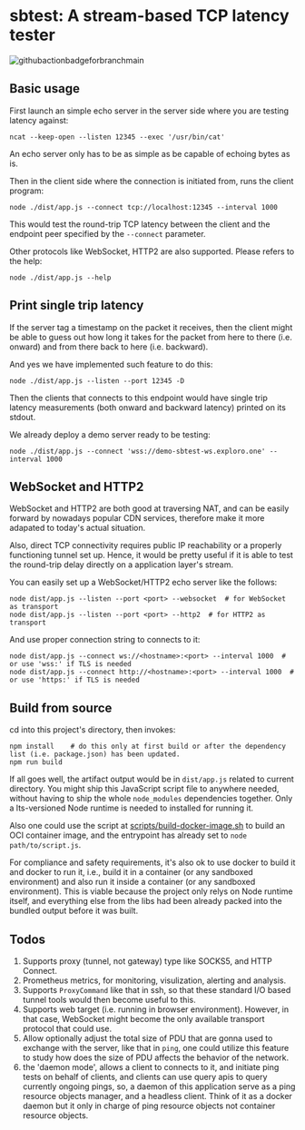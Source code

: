 # sbtest: A stream-based TCP latency tester

![githubactionbadgeforbranchmain](https://github.com/hsiaofongw/sbtest/actions/workflows/build.yaml/badge.svg?branch=main)

## Basic usage

First launch an simple echo server in the server side where you are testing latency against:

```
ncat --keep-open --listen 12345 --exec '/usr/bin/cat'
```

An echo server only has to be as simple as be capable of echoing bytes as is.

Then in the client side where the connection is initiated from, runs the client program:

```
node ./dist/app.js --connect tcp://localhost:12345 --interval 1000
```

This would test the round-trip TCP latency between the client and the endpoint peer specified by the `--connect` parameter.

Other protocols like WebSocket, HTTP2 are also supported. Please refers to the help:

```
node ./dist/app.js --help
```

## Print single trip latency

If the server tag a timestamp on the packet it receives, then the client might be able to guess out how long it takes for the packet from here to there (i.e. onward) and from there back to here (i.e. backward).

And yes we have implemented such feature to do this:

```
node ./dist/app.js --listen --port 12345 -D
```

Then the clients that connects to this endpoint would have single trip latency measurements (both onward and backward latency) printed on its stdout.

We already deploy a demo server ready to be testing:

```
node ./dist/app.js --connect 'wss://demo-sbtest-ws.exploro.one' --interval 1000
```

## WebSocket and HTTP2

WebSocket and HTTP2 are both good at traversing NAT, and can be easily forward by nowadays popular CDN services, therefore make it more adapated to today's actual situation.

Also, direct TCP connectivity requires public IP reachability or a properly functioning tunnel set up. Hence, it would be pretty useful if it is able to test the round-trip delay directly on a application layer's stream.

You can easily set up a WebSocket/HTTP2 echo server like the follows:

```
node dist/app.js --listen --port <port> --websocket  # for WebSocket as transport
node dist/app.js --listen --port <port> --http2  # for HTTP2 as transport
```

And use proper connection string to connects to it:

```
node dist/app.js --connect ws://<hostname>:<port> --interval 1000  # or use 'wss:' if TLS is needed
node dist/app.js --connect http://<hostname>:<port> --interval 1000  # or use 'https:' if TLS is needed
```

## Build from source

cd into this project's directory, then invokes:

```
npm install    # do this only at first build or after the dependency list (i.e. package.json) has been updated.
npm run build
```

If all goes well, the artifact output would be in `dist/app.js` related to current directory. You might ship this JavaScript script file to anywhere needed, without having to ship the whole `node_modules` dependencies together. Only a lts-versioned Node runtime is needed to installed for running it.

Also one could use the script at [scripts/build-docker-image.sh](scripts/build-docker-image.sh) to build an OCI container image, and the entrypoint has already set to `node path/to/script.js`.

For compliance and safety requirements, it's also ok to use docker to build it and docker to run it, i.e., build it in a container (or any sandboxed environment) and also run it inside a container (or any sandboxed environment). This is viable because the project only relys on Node runtime itself, and everything else from the libs had been already packed into the bundled output before it was built.

## Todos

1. Supports proxy (tunnel, not gateway) type like SOCKS5, and HTTP Connect.
2. Prometheus metrics, for monitoring, visulization, alerting and analysis.
3. Supports `ProxyCommand` like that in ssh, so that these standard I/O based tunnel tools would then become useful to this.
4. Supports web target (i.e. running in browser environment). However, in that case, WebSocket might become the only available transport protocol that could use.
5. Allow optionally adjust the total size of PDU that are gonna used to exchange with the server, like that in `ping`, one could utilize this feature to study how does the size of PDU affects the behavior of the network.
6. the 'daemon mode', allows a client to connects to it, and initiate ping tests on behalf of clients, and clients can use query apis to query currently ongoing pings, so, a daemon of this application serve as a ping resource objects manager, and a headless client. Think of it as a docker daemon but it only in charge of ping resource objects not container resource objects.
